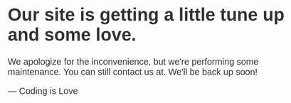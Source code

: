 
<html>
<head>
<meta http-equiv="Content-type" content="text/html;charset=UTF-8">
<title>Performing Maintenance</title>
<style type="text/css">
      body { text-align: center; padding: 150px; }
      h1 { font-size: 40px; }
      body { font: 20px Helvetica, sans-serif; color: #333; }
      #article { display: block; text-align: left; width: 650px; margin: 0 auto; }
      a { color: #dc8100; text-decoration: none; }
      a:hover { color: #333; text-decoration: none; }
    </style>
</head>
<body>
<div id="article">
<h1>Our site is getting a little tune up and some love.</h1>
<div>
<p>We apologize for the inconvenience, but we're performing some maintenance. You can still contact us at. We'll be back up soon!</p>
<p>— Coding is Love</p>
</div>
</div>

